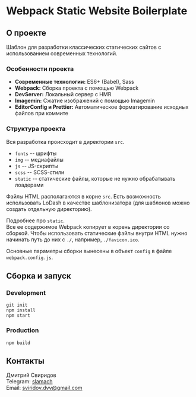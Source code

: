 # Webpack Static Website Boilerplate

## О проекте

Шаблон для разработки классических статических сайтов с использованием современных технологий.

### Особенности проекта
- **Современные технологии:** ES6+ (Babel), Sass
- **Webpack:** Сборка проекта с помощью Webpack
- **DevServer:** Локальный сервер с HMR
- **Imagemin:** Сжатие изображений с помощью Imagemin
- **EditorConfig и Prettier:** Автоматическое форматирование исходных файлов при коммите

### Структура проекта
Вся разработка происходит в директории `src`.
- `fonts` -- шрифты
- `img` -- медиафайлы
- `js` -- JS-скрипты
- `scss` -- SCSS-стили
- `static` -- статические файлы, которые не нужно обрабатывать лоадерами

Файлы HTML располагаются в корне `src`. Есть возможность использовать LoDash в качестве шаблонизатора (для шаблонов можно создать отдельную директорию).

Подробнее про `static`.  
Все ее содержимое Webpack копирует в корень директории со сборкой. Чтобы использовать статические файлы внутри HTML нужно начинать путь до них с `./`, например, `./favicon.ico`.

Основные параметры сборки вынесены в объект `config` в файле `webpack.config.js`.

## Сборка и запуск

### Development
```
git init
npm install
npm start
```

### Production
```
npm build
```

## Контакты
Дмитрий Свиридов  
Telegram: [slamach](https://t.me/slamach)  
Email: sviridov.dvv@gmail.com
